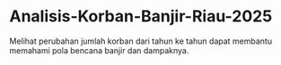 # Analisis-Korban-Banjir-Riau-2025
Melihat perubahan jumlah korban dari tahun ke tahun dapat membantu memahami pola bencana banjir dan dampaknya.

